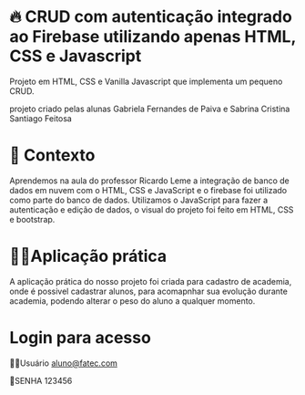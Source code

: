 # 🔥 CRUD com autenticação integrado ao Firebase utilizando apenas HTML, CSS e Javascript
Projeto em HTML, CSS e Vanilla Javascript que implementa um pequeno CRUD.

projeto criado pelas alunas Gabriela Fernandes de Paiva e Sabrina Cristina Santiago Feitosa

# 🧠 Contexto
Aprendemos na aula do professor Ricardo Leme a integração de banco de dados em nuvem com o HTML, CSS e JavaScript e o firebase foi utilizado como parte do banco de dados. Utilizamos o JavaScript para fazer a autenticação e edição de dados, o visual do projeto foi feito em HTML, CSS e bootstrap.

# 👩‍💻Aplicação prática
A aplicação prática do nosso projeto foi criada para cadastro de academia, onde é possivel cadastrar alunos, para acomapnhar sua evolução durante academia, podendo alterar o peso do aluno a qualquer momento.

# Login para acesso
👨‍💻Usuário aluno@fatec.com

🔐SENHA 123456
